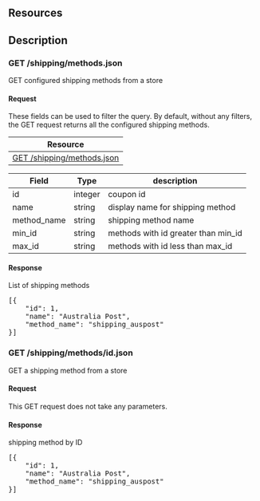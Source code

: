 ## Resources
<table class="table table-bordered ">
  <thead>
   <tr>
     <th>Resource</th>
   </tr>
 </thead>
 <tbody>
   <tr>
     <td><a href="#get-couponsjson">GET  /shipping/methods.json</a></td>
   </tr>
</tbody>

## Description

### GET /shipping/methods.json

GET configured shipping methods from a store

#### Request

These fields can be used to filter the query. By default, without any filters, the GET request returns all the configured shipping methods.

<table class="table table-bordered ">
  <thead>
   <tr>
     <th style="width: 100px;">Field</th>
     <th style="width: 50px;">Type</th>
     <th>description</th>
   </tr>
  </thead>
  <tbody>
   <tr>
     <td>id</td>
     <td>integer</td>
     <td>coupon id</td>
   </tr>
   <tr>
     <td>name</td>
     <td>string</td>
     <td>display name for shipping method</td>
   </tr>
   <tr>
     <td>method_name</td>
     <td>string</td>
     <td>shipping method name</td>
   </tr>
   <tr>
     <td>min_id</td>
     <td>string</td>
     <td>methods with id greater than min_id</td>
   </tr>
   <tr>
     <td>max_id</td>
     <td>string</td>
     <td>methods with id less than max_id</td>
   </tr>
  </tbody>
</table>


#### Response
List of shipping methods

<pre>
[{
    "id": 1,
    "name": "Australia Post",
    "method_name": "shipping_auspost"
}]
</pre>

### GET /shipping/methods/id.json
GET a shipping method from a store

#### Request
This GET request does not take any parameters.

#### Response
shipping method by ID

<pre>
[{
    "id": 1,
    "name": "Australia Post",
    "method_name": "shipping_auspost"
}]
</pre>

